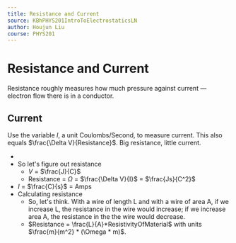 ```yaml
---
title: Resistance and Current
source: KBhPHYS201IntroToElectrostaticsLN
author: Houjun Liu
course: PHYS201
---
```


# Resistance and Current

Resistance roughly measures how much pressure against current — electron flow there is in a conductor.

## Current
Use the variable $I$, a unit Coulombs/Second, to measure current. This also equals $\frac{\Delta V}{Resistance}$. Big resistance, little current.

* 
* So let's figure out resistance
    * $V$ = $\frac{J}{C}$
    * Resistance = $\Omega$ = $\frac{\Delta V}{I}$ = $\frac{Js}{C^2}$
* $I$ = $\frac{C}{s}$ = Amps 
* Calculating resistance
    * So, let's think. With a wire of length L and with a wire of area A, if we increase L, the resistance in the wire would increase; if we increase area A, the resistance in the the wire would decrease.
    * $Resistance = \frac{L}{A}*ResistivityOfMaterial$ with units $\frac{m}{m^2} * (\Omega * m)$.
    
   